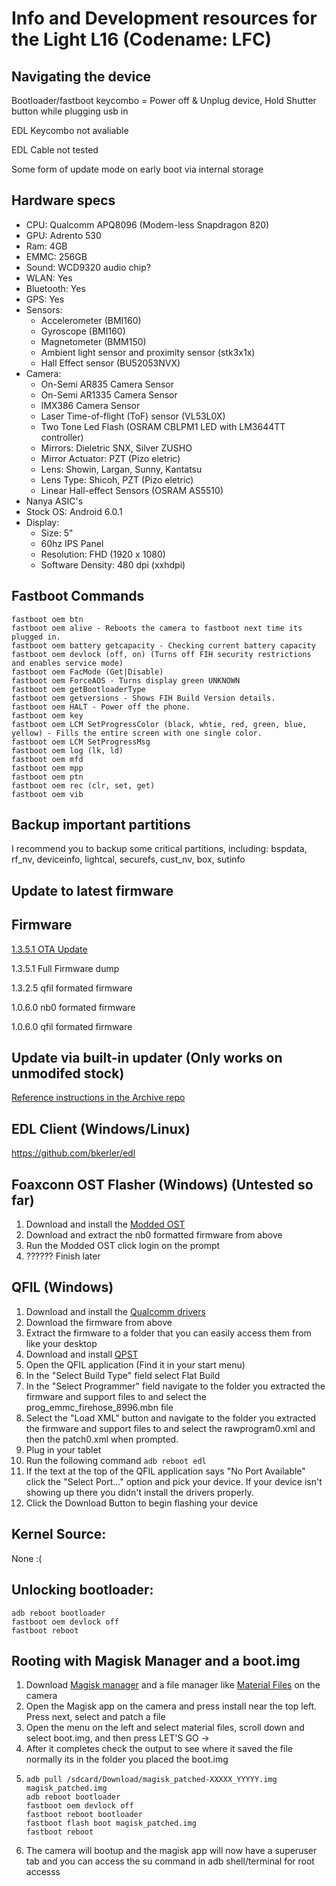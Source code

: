 # Info and Development resources for the Light L16 (Codename: LFC)

## Navigating the device
Bootloader/fastboot keycombo = Power off & Unplug device, Hold Shutter button while plugging usb in

EDL Keycombo not avaliable

EDL Cable not tested

Some form of update mode on early boot via internal storage

## Hardware specs
- CPU: Qualcomm APQ8096 (Modem-less Snapdragon 820)
- GPU: Adrento 530
- Ram: 4GB
- EMMC: 256GB
- Sound: WCD9320 audio chip?
- WLAN: Yes
- Bluetooth: Yes
- GPS: Yes
- Sensors:
  - Accelerometer (BMI160)
  - Gyroscope (BMI160)
  - Magnetometer (BMM150)
  - Ambient light sensor and proximity sensor (stk3x1x)
  - Hall Effect sensor (BU52053NVX)
- Camera:
  - On-Semi AR835 Camera Sensor
  - On-Semi AR1335 Camera Sensor
  - IMX386 Camera Sensor
  - Laser Time-of-flight (ToF) sensor (VL53L0X)
  - Two Tone Led Flash (OSRAM CBLPM1 LED with LM3644TT controller)
  - Mirrors: Dieletric SNX, Silver ZUSHO
  - Mirror Actuator: PZT (Pizo eletric)
  - Lens: Showin, Largan, Sunny, Kantatsu
  - Lens Type: Shicoh, PZT (Pizo eletric)
  - Linear Hall-effect Sensors (OSRAM AS5510)
- Nanya ASIC's
- Stock OS: Android 6.0.1
- Display:
   - Size: 5"
   - 60hz IPS Panel
   - Resolution: FHD (1920 x 1080)
   - Software Density: 480 dpi (xxhdpi)

## Fastboot Commands
```
fastboot oem btn
fastboot oem alive - Reboots the camera to fastboot next time its plugged in.
fastboot oem battery getcapacity - Checking current battery capacity
fastboot oem devlock (off, on) (Turns off FIH security restrictions and enables service mode)
fastboot oem FacMode (Get|Disable)
fastboot oem ForceAOS - Turns display green UNKNOWN
fastboot oem getBootloaderType
fastboot oem getversions - Shows FIH Build Version details.
fastboot oem HALT - Power off the phone.	
fastboot oem key
fastboot oem LCM SetProgressColor (black, whtie, red, green, blue, yellow) - Fills the entire screen with one single color.
fastboot oem LCM SetProgressMsg
fastboot oem log (lk, ld)
fastboot oem mfd
fastboot oem mpp
fastboot oem ptn
fastboot oem rec (clr, set, get)
fastboot oem vib
```
## Backup important partitions
I recommend you to backup some critical partitions, including: bspdata, rf_nv, deviceinfo, lightcal, securefs, cust_nv, box, sutinfo

## Update to latest firmware

## Firmware
[1.3.5.1 OTA Update](https://github.com/helloavo/Light-L16-Archive/releases/tag/1.3.5.1)

1.3.5.1 Full Firmware dump

1.3.2.5 qfil formated firmware

1.0.6.0 nb0 formated firmware

1.0.6.0 qfil formated firmware

## Update via built-in updater (Only works on unmodifed stock)
[Reference instructions in the Archive repo](https://github.com/helloavo/Light-L16-Archive/tree/main?tab=readme-ov-file#firmware)

## EDL Client (Windows/Linux)
https://github.com/bkerler/edl

## Foaxconn OST Flasher (Windows) (Untested so far)
1. Download and install the [Modded OST](https://androidfilehost.com/?fid=8889791610682920445)
2. Download and extract the nb0 formatted firmware from above
3. Run the Modded OST click login on the prompt
4. ?????? Finish later

## QFIL (Windows)
1. Download and install the [Qualcomm drivers](https://mega.nz/#F!ud8VwKRJ!-cJr7EJyhb1PkziNx5KvLQ?yFtVySyL)
2. Download the firmware from above
3. Extract the firmware to a folder that you can easily access them from like your desktop
4. Download and install [QPST](https://www.androidfilehost.com/?fid=1395089523397896264)
5. Open the QFIL application (Find it in your start menu)
6. In the "Select Build Type" field select Flat Build
7. In the "Select Programmer" field navigate to the folder you extracted the firmware and support files to and select the prog_emmc_firehose_8996.mbn file
8. Select the "Load XML" button and navigate to the folder you extracted the firmware and support files to and select the rawprogram0.xml and then the patch0.xml when prompted.
9. Plug in your tablet
10. Run the following command `adb reboot edl`
11. If the text at the top of the QFIL application says "No Port Available" click the "Select Port..." option and pick your device. If your device isn't showing up there you didn't install the drivers properly.
12. Click the Download Button to begin flashing your device

## Kernel Source: 
None :(

## Unlocking bootloader:
```
adb reboot bootloader
fastboot oem devlock off
fastboot reboot
```

## Rooting with Magisk Manager and a boot.img
1. Download [Magisk manager](https://github.com/topjohnwu/Magisk/releases) and a file manager like [Material Files](https://github.com/zhanghai/MaterialFiles) on the camera
2. Open the Magisk app on the camera and press install near the top left. Press next, select and patch a file
3. Open the menu on the left and select material files, scroll down and select boot.img, and then press LET'S GO ->
4. After it completes check the output to see where it saved the file normally its in the folder you placed the boot.img
5. ```
   adb pull /sdcard/Download/magisk_patched-XXXXX_YYYYY.img magisk_patched.img
   adb reboot bootloader
   fastboot oem devlock off
   fastboot reboot bootloader
   fastboot flash boot magisk_patched.img
   fastboot reboot
   ```
6. The camera will bootup and the magisk app will now have a superuser tab and you can access the su command in adb shell/terminal for root accesss
